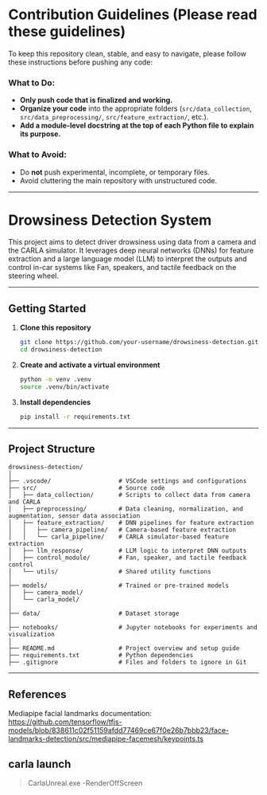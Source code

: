 # Contribution Guidelines (Please read these guidelines)

To keep this repository clean, stable, and easy to navigate, please follow these instructions before pushing any code:

### What to Do:
- **Only push code that is finalized and working.**
- **Organize your code** into the appropriate folders (`src/data_collection`, `src/data_preprocessing/`, `src/feature_extraction/`, etc.).
- **Add a module-level docstring at the top of each Python file to explain its purpose.**

### What to Avoid:
- Do **not** push experimental, incomplete, or temporary files.
- Avoid cluttering the main repository with unstructured code.

---

# Drowsiness Detection System

This project aims to detect driver drowsiness using data from a camera and the CARLA simulator. It leverages deep neural networks (DNNs) for feature extraction and a large language model (LLM) to interpret the outputs and control in-car systems like Fan, speakers, and tactile feedback on the steering wheel.

---

##  Getting Started

1. **Clone this repository**
   ```bash
   git clone https://github.com/your-username/drowsiness-detection.git
   cd drowsiness-detection
   ```

2. **Create and activate a virtual environment**
   ```bash
   python -m venv .venv
   source .venv/bin/activate
   ```

3. **Install dependencies**
   ```bash
   pip install -r requirements.txt
   ```

---

##  Project Structure

```
drowsiness-detection/
│
├── .vscode/                   # VSCode settings and configurations
├── src/                       # Source code
│   ├── data_collection/       # Scripts to collect data from camera and CARLA
│   ├── preprocessing/         # Data cleaning, normalization, and augmentation, sensor data association
│   ├── feature_extraction/    # DNN pipelines for feature extraction
│   │   ├── camera_pipeline/   # Camera-based feature extraction
│   │   └── carla_pipeline/    # CARLA simulator-based feature extraction
│   ├── llm_response/          # LLM logic to interpret DNN outputs
│   ├── control_module/        # Fan, speaker, and tactile feedback control
│   └── utils/                 # Shared utility functions
│
├── models/                    # Trained or pre-trained models
│   ├── camera_model/
│   └── carla_model/
│
├── data/                      # Dataset storage
│
├── notebooks/                 # Jupyter notebooks for experiments and visualization
│
├── README.md                  # Project overview and setup guide
├── requirements.txt           # Python dependencies
├── .gitignore                 # Files and folders to ignore in Git
```

---

## References

Mediapipe facial landmarks documentation: https://github.com/tensorflow/tfjs-models/blob/838611c02f51159afdd77469ce67f0e26b7bbb23/face-landmarks-detection/src/mediapipe-facemesh/keypoints.ts


## carla launch
>CarlaUnreal.exe -RenderOffScreen
